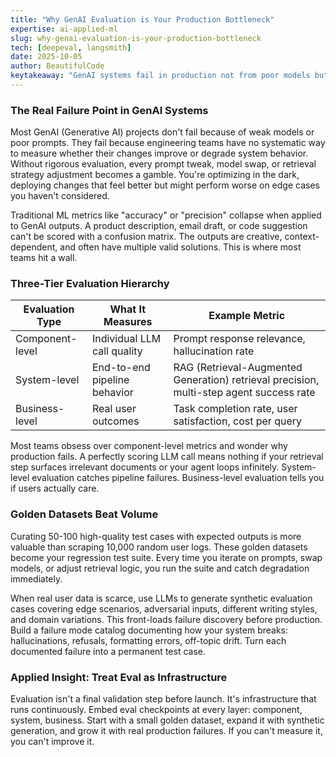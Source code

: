 ```yaml
---
title: "Why GenAI Evaluation is Your Production Bottleneck"
expertise: ai-applied-ml
slug: why-genai-evaluation-is-your-production-bottleneck
tech: [deepeval, langsmith]
date: 2025-10-05
author: BeautifulCode
keytakeaway: "GenAI systems fail in production not from poor models but from blind iteration—invest in multi-tier evaluation infrastructure with curated golden datasets and failure mode catalogs to ship confidently."
---
```


### The Real Failure Point in GenAI Systems

Most GenAI (Generative AI) projects don't fail because of weak models or poor prompts. They fail because engineering teams have no systematic way to measure whether their changes improve or degrade system behavior. Without rigorous evaluation, every prompt tweak, model swap, or retrieval strategy adjustment becomes a gamble. You're optimizing in the dark, deploying changes that feel better but might perform worse on edge cases you haven't considered.

Traditional ML metrics like "accuracy" or "precision" collapse when applied to GenAI outputs. A product description, email draft, or code suggestion can't be scored with a confusion matrix. The outputs are creative, context-dependent, and often have multiple valid solutions. This is where most teams hit a wall.

### Three-Tier Evaluation Hierarchy

| Evaluation Type | What It Measures | Example Metric |
|---|---|---|
| Component-level | Individual LLM call quality | Prompt response relevance, hallucination rate |
| System-level | End-to-end pipeline behavior | RAG (Retrieval-Augmented Generation) retrieval precision, multi-step agent success rate |
| Business-level | Real user outcomes | Task completion rate, user satisfaction, cost per query |

Most teams obsess over component-level metrics and wonder why production fails. A perfectly scoring LLM call means nothing if your retrieval step surfaces irrelevant documents or your agent loops infinitely. System-level evaluation catches pipeline failures. Business-level evaluation tells you if users actually care.

### Golden Datasets Beat Volume

Curating 50-100 high-quality test cases with expected outputs is more valuable than scraping 10,000 random user logs. These golden datasets become your regression test suite. Every time you iterate on prompts, swap models, or adjust retrieval logic, you run the suite and catch degradation immediately.

When real user data is scarce, use LLMs to generate synthetic evaluation cases covering edge scenarios, adversarial inputs, different writing styles, and domain variations. This front-loads failure discovery before production. Build a failure mode catalog documenting how your system breaks: hallucinations, refusals, formatting errors, off-topic drift. Turn each documented failure into a permanent test case.

### Applied Insight: Treat Eval as Infrastructure

Evaluation isn't a final validation step before launch. It's infrastructure that runs continuously. Embed eval checkpoints at every layer: component, system, business. Start with a small golden dataset, expand it with synthetic generation, and grow it with real production failures. If you can't measure it, you can't improve it.